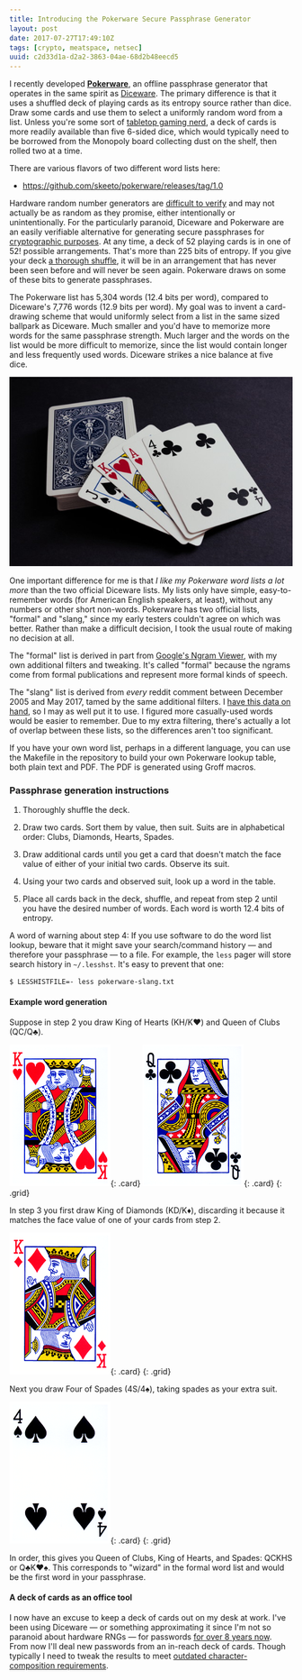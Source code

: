 ```yaml
---
title: Introducing the Pokerware Secure Passphrase Generator
layout: post
date: 2017-07-27T17:49:10Z
tags: [crypto, meatspace, netsec]
uuid: c2d33d1a-d2a2-3863-04ae-68d2b48eecd5
---
```


I recently developed [**Pokerware**][pokerware], an offline passphrase
generator that operates in the same spirit as [Diceware][diceware].
The primary difference is that it uses a shuffled deck of playing
cards as its entropy source rather than dice. Draw some cards and use
them to select a uniformly random word from a list. Unless you're some
sort of [tabletop gaming nerd][dd], a deck of cards is more readily
available than five 6-sided dice, which would typically need to be
borrowed from the Monopoly board collecting dust on the shelf, then
rolled two at a time.

There are various flavors of two different word lists here:

* <https://github.com/skeeto/pokerware/releases/tag/1.0>

Hardware random number generators are [difficult to verify][verify]
and may not actually be as random as they promise, either
intentionally or unintentionally. For the particularly paranoid,
Diceware and Pokerware are an easily verifiable alternative for
generating secure passphrases for [cryptographic purposes][enchive].
At any time, a deck of 52 playing cards is in one of 52! possible
arrangements. That's more than 225 bits of entropy. If you give your
deck [a thorough shuffle][shuffle], it will be in an arrangement that
has never been seen before and will never be seen again. Pokerware
draws on some of these bits to generate passphrases.

The Pokerware list has 5,304 words (12.4 bits per word), compared to
Diceware's 7,776 words (12.9 bits per word). My goal was to invent a
card-drawing scheme that would uniformly select from a list in the same
sized ballpark as Diceware. Much smaller and you'd have to memorize more
words for the same passphrase strength. Much larger and the words on the
list would be more difficult to memorize, since the list would contain
longer and less frequently used words. Diceware strikes a nice balance
at five dice.

<!-- Photo credit: Kelsey Wellons -->
![](/img/pokerware/deck.jpg)

One important difference for me is that *I like my Pokerware word
lists a lot more* than the two official Diceware lists. My lists only
have simple, easy-to-remember words (for American English speakers, at
least), without any numbers or other short non-words. Pokerware has
two official lists, "formal" and "slang," since my early testers
couldn't agree on which was better. Rather than make a difficult
decision, I took the usual route of making no decision at all.

The "formal" list is derived in part from [Google's Ngram
Viewer][ngram], with my own additional filters and tweaking. It's called
"formal" because the ngrams come from formal publications and represent
more formal kinds of speech.

The "slang" list is derived from *every* reddit comment between
December 2005 and May 2017, tamed by the same additional filters. I
[have this data on hand][reddit], so I may as well put it to use. I
figured more casually-used words would be easier to remember. Due to
my extra filtering, there's actually a lot of overlap between these
lists, so the differences aren't too significant.

If you have your own word list, perhaps in a different language, you
can use the Makefile in the repository to build your own Pokerware
lookup table, both plain text and PDF. The PDF is generated using
Groff macros.

### Passphrase generation instructions

1. Thoroughly shuffle the deck.

2. Draw two cards. Sort them by value, then suit. Suits are in
   alphabetical order: Clubs, Diamonds, Hearts, Spades.

3. Draw additional cards until you get a card that doesn't match the
   face value of either of your initial two cards. Observe its suit.

4. Using your two cards and observed suit, look up a word in the table.

5. Place all cards back in the deck, shuffle, and repeat from step 2
   until you have the desired number of words. Each word is worth 12.4
   bits of entropy.

A word of warning about step 4: If you use software to do the word list
lookup, beware that it might save your search/command history — and
therefore your passphrase — to a file. For example, the `less` pager
will store search history in `~/.lesshst`. It's easy to prevent that
one:

    $ LESSHISTFILE=- less pokerware-slang.txt

#### Example word generation

Suppose in step 2 you draw King of Hearts (KH/K♥) and Queen of Clubs
(QC/Q♣).

![](/img/pokerware/kh.png){: .card}
![](/img/pokerware/qc.png){: .card}
{: .grid}

In step 3 you first draw King of Diamonds (KD/K♦), discarding it because
it matches the face value of one of your cards from step 2.

![](/img/pokerware/kd.png){: .card}
{: .grid}

Next you draw Four of Spades (4S/4♠), taking spades as your extra suit.

![](/img/pokerware/4s.png){: .card}
{: .grid}

In order, this gives you Queen of Clubs, King of Hearts, and Spades:
QCKHS or Q♣K♥♠. This corresponds to "wizard" in the formal word list and
would be the first word in your passphrase.

#### A deck of cards as an office tool

I now have an excuse to keep a deck of cards out on my desk at work.
I've been using Diceware — or something approximating it since I'm not
so paranoid about hardware RNGs — for passwords [for over 8 years
now][old]. From now I'll deal new passwords from an in-reach deck of
cards. Though typically I need to tweak the results to meet [outdated
character-composition requirements][passwords].


[dd]: /blog/2011/01/10/
[diceware]: http://world.std.com/~reinhold/diceware.html
[enchive]: /blog/2017/03/12/
[ngram]: https://books.google.com/ngrams
[old]: /blog/2009/02/07/
[passwords]: https://www.troyhunt.com/passwords-evolved-authentication-guidance-for-the-modern-era/
[pokerware]: https://github.com/skeeto/pokerware
[reddit]: /blog/2016/12/01/
[shuffle]: https://possiblywrong.wordpress.com/2011/03/27/card-shuffling-youre-not-done-yet/
[verify]: https://lwn.net/Articles/629714/
